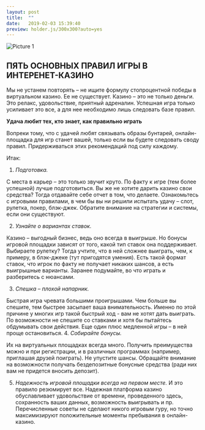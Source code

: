 ```yaml
---
layout: post
title:  ""
date:   2019-02-03 15:39:40
preview: holder.js/300x300?auto=yes
---
```


![Picture 1](holder.js/800x600?auto=yes)


## ПЯТЬ ОСНОВНЫХ ПРАВИЛ ИГРЫ В ИНТЕРЕНЕТ-КАЗИНО

Мы не устанем повторять – не ищите формулу стопроцентной победы в виртуальном казино. Ее не существует. Казино – это не только деньги. Это релакс, удовольствие, приятный адреналин. Успешная игра только усиливает это все, а для нее необходимо лишь следовать базе правил.

<strong>Удача любит тех, кто знает, как правильно играть</strong>

Вопреки тому, что с удачей любят связывать образы бунтарей, онлайн-площадка для игр станет вашей, только если вы будете следовать своду правил. Придерживаться этих рекомендаций под силу каждому.

Итак:

1.	<i>Подготовка.</i>

С места в карьер – это только звучит круто. По факту к игре (тем более успешной) лучше подготовиться. Вы же не хотите дарить казино свои средства? Тогда отдавайте себе отчет в том, что делаете. Ознакомьтесь с игровыми правилами, в чем бы вы ни решили испытать удачу – слот, рулетка, покер, блэк-джек. Обратите внимание на стратегии и системы, если они существуют. 

2.	<i>Узнайте о вариантах ставок.</i>

Казино – выгодный бизнес, ведь оно всегда в выигрыше. Но бонусы игровой площадки зависят от того, какой тип ставок она поддерживает. Выбираете рулетку? Тогда учтите, что в ней сложнее выиграть, чем, к примеру, в блэк-джеке (тут пригодятся умения). Есть такой формат ставок, что игрок по факту не получает никаких шансов, а есть выигрышные варианты. Заранее подумайте, во что играть и разберитесь с нюансами.

3.	<i>Спешка – плохой напарник.</i>

Быстрая игра чревата большими проигрышами. Чем больше вы спешите, тем быстрее засыпает ваша внимательность. Именно по этой причине у многих игр такой быстрый ход - вам не хотят дать выиграть. По возможности не спешите со ставками и хотя бы пытайтесь обдумывать свои действия. Еще один плюс медленной игры – в ней проще остановиться.
4.	<i>Собирайте бонусы.</i>

Их на виртуальных площадках всегда много. Получить преимущества можно и при регистрации, и в различных программах (например, приглашая друзей поиграть). Не упустите шансы. Обращайте внимание на возможности получать бездепозитные бонусные средства (ради них вам не придется вносить депозит).

5.	<i>Надежность игровой площадки всегда на первом месте.</i>
И это правило резюмирует все. Надежная платформа казино обуславливает удовольствие от времени, проведенного здесь, сохранность ваших данных, возможность выигрывать и пр. 
Перечисленные советы не сделают никого игровым гуру, но точно максимизируют положительные моменты пребывания в онлайн-казино. 


